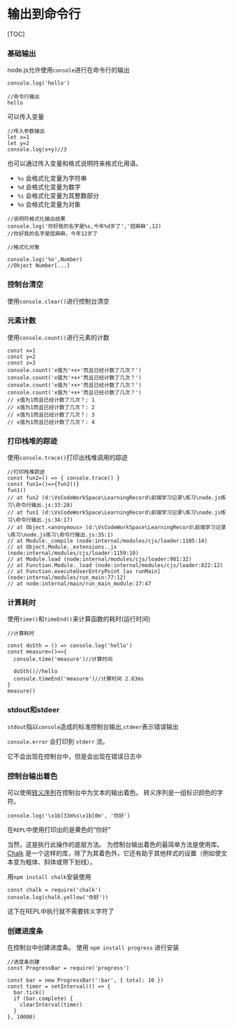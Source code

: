 # 输出到命令行



[TOC]

### 基础输出

node.js允许使用`console`进行在命令行的输出

```
console.log('hello')

//命令行输出
hello
```

可以传入变量

```
//传入参数输出
let x=1
let y=2
console.log(x+y)//3
```

也可以通过传入变量和格式说明符来格式化用语。

- `%s` 会格式化变量为字符串
- `%d` 会格式化变量为数字
- `%i` 会格式化变量为其整数部分
- `%o` 会格式化变量为对象

```
//说明符格式化输出结果
console.log('你好我的名字是%s,今年%d岁了','捏麻麻',12)
//你好我的名字是捏麻麻，今年12岁了

//格式化对象

console.log('%o',Number)
//Object Number[...]
```

### 控制台清空

使用`console.clear()`进行控制台清空

### 元素计数

使用`console.count()`进行元素的计数

```
const x=1
const y=2
const z=3
console.count('x值为'+x+'而且已经计数了几次？')
console.count('x值为'+x+'而且已经计数了几次？')
console.count('x值为'+x+'而且已经计数了几次？')
console.count('x值为'+x+'而且已经计数了几次？')
// x值为1而且已经计数了几次？: 1
// x值为1而且已经计数了几次？: 2
// x值为1而且已经计数了几次？: 3
// x值为1而且已经计数了几次？: 4
```

### 打印栈堆的踪迹

使用`console.trace()`打印出栈堆调用的踪迹

```
//打印栈堆踪迹
const fun2=() => { console.trace() }
const fun1=()=>{fun2()}
fun1()
// at fun2 (d:\VsCodeWorkSpace\LearningRecord\前端学习记录\练习\node.js练习\命令行输出.js:33:28)
// at fun1 (d:\VsCodeWorkSpace\LearningRecord\前端学习记录\练习\node.js练习\命令行输出.js:34:17)
// at Object.<anonymous> (d:\VsCodeWorkSpace\LearningRecord\前端学习记录\练习\node.js练习\命令行输出.js:35:1)
// at Module._compile (node:internal/modules/cjs/loader:1105:14)
// at Object.Module._extensions..js (node:internal/modules/cjs/loader:1159:10)
// at Module.load (node:internal/modules/cjs/loader:981:32)
// at Function.Module._load (node:internal/modules/cjs/loader:822:12)
// at Function.executeUserEntryPoint [as runMain] (node:internal/modules/run_main:77:12)
// at node:internal/main/run_main_module:17:47
```

### 计算耗时

使用`time()`和`timeEnd()`来计算函数的耗时(运行时间)

```
//计算耗时

const doSth = () => console.log('hello')
const measure=()=>{
  console.time('measure')//计算时间

  doSth()//hello
  console.timeEnd('measure')//计算时间 2.83ms
}
measure()
```

### stdout和stdeer

`stdout`指以`console`造成的标准控制台输出,`stdeer`表示错误输出

`console.error` 会打印到 `stderr` 流。

它不会出现在控制台中，但是会出现在错误日志中

### 控制台输出着色

可以使用[转义序列](https://gist.github.com/iamnewton/8754917)在控制台中为文本的输出着色。 转义序列是一组标识颜色的字符。

```
console.log('\x1b[33m%s\x1b[0m', '你好')
```

在`REPL`中使用打印出的是黄色的“你好”

当然，这是执行此操作的底层方法。 为控制台输出着色的最简单方法是使用库。 [Chalk](https://github.com/chalk/chalk) 是一个这样的库，除了为其着色外，它还有助于其他样式的设置（例如使文本变为粗体、斜体或带下划线）。

用`npm install chalk`安装使用

```
const chalk = require('chalk')
console.log(chalk.yellow('你好'))
```

这下在REPL中执行就不需要转义字符了

### 创建进度条

在控制台中创建进度条。 使用 `npm install progress` 进行安装

```
//进度条创建
const ProgressBar = require('progress')

const bar = new ProgressBar(':bar', { total: 10 })
const timer = setInterval(() => {
  bar.tick()
  if (bar.complete) {
    clearInterval(timer)
  }
}, 10000)
```

